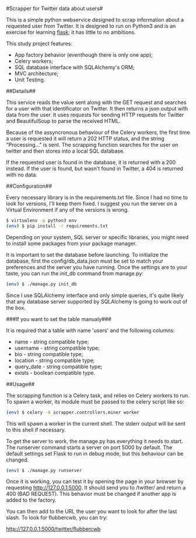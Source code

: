 #Scrapper for Twitter data about users#

This is a simple python webservice designed to scrap
information about a requested user from Twitter. It is designed to run on Python3
and is an exercise for learning [flask][flask]; it has little to no
ambitions.

This study project features:

  * App factory behavior (eventhough there is only one app);
  * Celery workers;
  * SQL database interface with SQLAlchemy's ORM;
  * MVC architecture;
  * Unit Testing.

##Details##

This service reads the value sent along with the GET request
and searches for a user with that identificator on Twitter.
It then returns a json output with data from the user. It uses
requests for sending HTTP requests for Twitter and BeautifulSoup
to parse the received HTML.

Because of the assyncronous behaviour of the Celery workers,
the first time a user is requested it will return a 202 HTTP status,
and the string "Processing..." is sent. The scrapping function
searches for the user on twitter and then stores into a local
SQL database.

If the requested user is found in the database, it is returned with a
200 instead. If the user is found, but wasn't found in Twitter,
a 404 is returned with no data.

##Configuration##

Every necessary library is in the requirements.txt file. Since I had no time
to look for versions, I'll keep them fixed. I suggest you run the server on a
Virtual Environment if any of the versions is wrong.

```sh
$ virtualenv -p python3 env
(env) $ pip install -r requirements.txt
```

Depending on your system, SQL server or specific libraries, you might
need to install some packages from your package manager.

It is important to set the database before launching. To initialize the database,
first the config/db\_data.json must be set to match your preferences and the
server you have running. Once the settings are to your taste, you can run
the init\_db command from manage.py:

```sh
(env) $ ./manage.py init_db
```

Since I use SQLAlchemy interface and only simple queries, it's quite
likely that any database server supported by SQLAlchemy is
going to work out of the box.

###If you want to set the table manualy###

It is required that a table with name 'users' and the following columns:

* name - string compatible type;
* username - string compatible type;
* bio - string compatible type;
* location - string compatible type;
* query\_date - string compatible type;
* exists - boolean compatible type.

##Usage##

The scrapping function is a Celery task, and relies on Celery workers to run.
To spawn a worker, its module must be passed to the celery script like so:

```sh
(env) $ celery -A scrapper.controllers.miner worker
```

This will spawn a worker in the current shell. The stderr output will be sent
to this shell if necessary.

To get the server to work, the manage.py has everything it needs to start. The runserver
command starts a server on port 5000 by default. The default settings
set Flask to run in debug mode, but this behaviour can be changed.

```sh
(env) $ ./manage.py runserver
```

Once it is working, you can test it by
opening the page in your browser by requesting http://127.0.0.1:5000.
It should send you to /twitter/ and return a 400 (BAD REQUEST). This
behavior must be changed if another app is added to the factory.

You can then add to the URL the user you want to look for after the
last slash. To look for flubbercwb, you can try:

http://127.0.0.1:5000/twitter/flubbercwb

[flask]: http://flask.pocoo.org/
